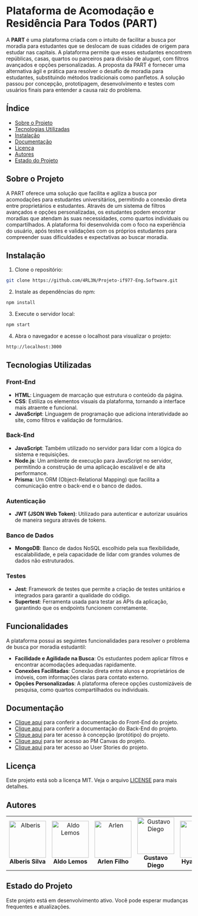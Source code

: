 # Plataforma de Acomodação e Residência Para Todos (PART)

A **PART** é uma plataforma criada com o intuito de facilitar a busca por moradia para estudantes que se deslocam de suas cidades de origem para estudar nas capitais. A plataforma permite que esses estudantes encontrem repúblicas, casas, quartos ou parceiros para divisão de aluguel, com filtros avançados e opções personalizadas. A proposta da PART é fornecer uma alternativa ágil e prática para resolver o desafio de moradia para estudantes, substituindo métodos tradicionais como panfletos. A solução passou por concepção, prototipagem, desenvolvimento e testes com usuários finais para entender a causa raiz do problema.

## Índice

- [Sobre o Projeto](#sobre-o-projeto)
- [Tecnologias Utilizadas](#tecnologias-utilizadas)
- [Instalação](#instalação)
- [Documentação](#documentação)
- [Licença](#licença)
- [Autores](#autores)
- [Estado do Projeto](#estado-do-projeto)

## Sobre o Projeto

A PART oferece uma solução que facilita e agiliza a busca por acomodações para estudantes universitários, permitindo a conexão direta entre proprietários e estudantes. Através de um sistema de filtros avançados e opções personalizadas, os estudantes podem encontrar moradias que atendam às suas necessidades, como quartos individuais ou compartilhados. A plataforma foi desenvolvida com o foco na experiência do usuário, após testes e validações com os próprios estudantes para compreender suas dificuldades e expectativas ao buscar moradia.

## Instalação

1. Clone o repositório:

```bash
git clone https://github.com/4RL3N/Projeto-if977-Eng.Software.git
```

2. Instale as dependências do npm:

```bash
npm install
```

3. Execute o servidor local:

```bash
npm start
```

4. Abra o navegador e acesse o localhost para visualizar o projeto:

```bash
http://localhost:3000
```


## Tecnologias Utilizadas

### Front-End
- **HTML**: Linguagem de marcação que estrutura o conteúdo da página.
- **CSS**: Estiliza os elementos visuais da plataforma, tornando a interface mais atraente e funcional.
- **JavaScript**: Linguagem de programação que adiciona interatividade ao site, como filtros e validação de formulários.

### Back-End
- **JavaScript**: Também utilizado no servidor para lidar com a lógica do sistema e requisições.
- **Node.js**: Um ambiente de execução para JavaScript no servidor, permitindo a construção de uma aplicação escalável e de alta performance.
- **Prisma**: Um ORM (Object-Relational Mapping) que facilita a comunicação entre o back-end e o banco de dados.

### Autenticação
- **JWT (JSON Web Token)**: Utilizado para autenticar e autorizar usuários de maneira segura através de tokens.

### Banco de Dados
- **MongoDB**: Banco de dados NoSQL escolhido pela sua flexibilidade, escalabilidade, e pela capacidade de lidar com grandes volumes de dados não estruturados.

### Testes
- **Jest**: Framework de testes que permite a criação de testes unitários e integrados para garantir a qualidade do código.
- **Supertest**: Ferramenta usada para testar as APIs da aplicação, garantindo que os endpoints funcionem corretamente.

## Funcionalidades

A plataforma possui as seguintes funcionalidades para resolver o problema de busca por moradia estudantil:
- **Facilidade e Agilidade na Busca**: Os estudantes podem aplicar filtros e encontrar acomodações adequadas rapidamente.
- **Conexões Facilitadas**: Conexão direta entre alunos e proprietários de imóveis, com informações claras para contato externo.
- **Opções Personalizadas**: A plataforma oferece opções customizáveis de pesquisa, como quartos compartilhados ou individuais.

## Documentação

- [Clique aqui](https://github.com/4RL3N/Projeto-if977-Eng.Software/blob/main/Documenta%C3%A7%C3%A3o/documentacao-frontend.md) para conferir a documentação do Front-End do projeto.
- [Clique aqui](https://github.com/4RL3N/Projeto-if977-Eng.Software/blob/main/Documenta%C3%A7%C3%A3o/documentacao-backend.md) para conferir a documentação do Back-End do projeto.
- [Clique aqui](https://www.figma.com/design/GAqSLdvZqpSrvRynaIySqL/layout_flow?node-id=0-1&t=gviCIdpulffsBN7W-1) para ter acesso à concepção (protótipo) do projeto.
- [Clique aqui](https://github.com/4RL3N/Projeto-if977-Eng.Software/blob/main/Documenta%C3%A7%C3%A3o/pm-canvas-part.md) para ter acesso ao PM Canvas do projeto.
- [Clique aqui](https://github.com/4RL3N/Projeto-if977-Eng.Software/blob/main/Documenta%C3%A7%C3%A3o/user-stories.md) para ter acesso ao User Stories do projeto.

## Licença

Este projeto está sob a licença MIT. Veja o arquivo [LICENSE](https://github.com/4RL3N/Projeto-if977-Eng.Software/blob/main/LICENSE) para mais detalhes.

## Autores

<table>
  <tr>
    <td align="center">
      <img src="https://avatars.githubusercontent.com/u/131917608?v=4" width="100px;" alt="Alberis"/><br />
      <b>Alberis Silva</b><br />
    </td>
    <td align="center">
      <img src="https://avatars.githubusercontent.com/u/131917694?v=4" width="100px;" alt="Aldo Lemos"/><br />
      <b>Aldo Lemos</b><br />
    </td>
    <td align="center">
      <img src="https://avatars.githubusercontent.com/u/106412379?v=4" width="100px;" alt="Arlen"/><br />
      <b>Arlen Filho</b><br />
    </td>
    <td align="center">
      <img src="https://avatars.githubusercontent.com/u/121072900?v=4" width="100px;" alt="Gustavo Diego"/><br />
      <b>Gustavo Diego</b><br />
    </td>
    <td align="center">
      <img src="https://avatars.githubusercontent.com/u/131627751?v=4" width="100px;" alt="Hyan"/><br />
      <b>Hyan Lucas</b><br />
    </td>
    <td align="center">
      <img src="https://avatars.githubusercontent.com/u/83255127?v=4" width="100px;" alt="Mariana Marinho"/><br />
      <b>Mariana Marinho</b><br />
    </td>
  </tr>
</table>

## Estado do Projeto

Este projeto está em desenvolvimento ativo. Você pode esperar mudanças frequentes e atualizações.
